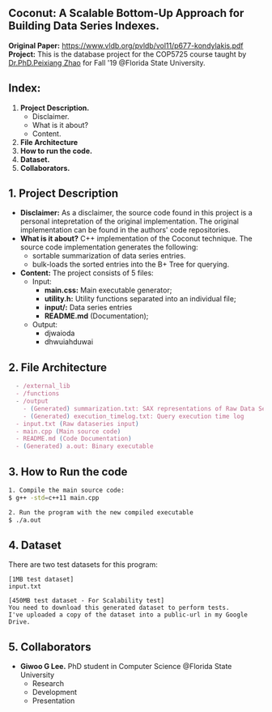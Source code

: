 ## Coconut: A Scalable Bottom-Up Approach for Building Data Series Indexes.

**Original Paper:** https://www.vldb.org/pvldb/vol11/p677-kondylakis.pdf
<br>
**Project:** This is the database project for the COP5725 course taught by [Dr.PhD.Peixiang Zhao](http://www.cs.fsu.edu/~zhao/) for Fall '19 @Florida State University.

## Index:

1. **Project Description.**
   - Disclaimer.
   - What is it about?
   - Content.
2. **File Architecture**
3. **How to run the code.**
4. **Dataset.**
5. **Collaborators.**

## 1. Project Description

- **Disclaimer:** As a disclaimer, the source code found in this project is a personal intepretation of the original implementation. The original implementation can be found in the authors' code repositories.
- **What is it about?** C++ implementation of the Coconut technique. The source code implementation generates the following:
  - sortable summarization of data series entries.
  - bulk-loads the sorted entries into the B+ Tree for querying.
- **Content:** The project consists of 5 files:
  - Input:
    - **main.css:** Main executable generator;
    - **utility.h:** Utility functions separated into an individual file;
    - **input/:** Data series entries
    - **README.md** (Documentation);
  - Output:
    - djwaioda
    - dhwuiahduwai

## 2. File Architecture

```js
  - /external_lib
  - /functions
  - /output
    - (Generated) summarization.txt: SAX representations of Raw Data Series
    - (Generated) execution_timelog.txt: Query execution time log
  - input.txt (Raw dataseries input)
  - main.cpp (Main source code)
  - README.md (Code Documentation)
  - (Generated) a.out: Binary executable
```

## 3. How to Run the code

```bash
1. Compile the main source code:
$ g++ -std=c++11 main.cpp
```

```bash
2. Run the program with the new compiled executable
$ ./a.out
```

## 4. Dataset

There are two test datasets for this program:

```
[1MB test dataset]
input.txt
```

```
[450MB test dataset - For Scalability test]
You need to download this generated dataset to perform tests.
I've uploaded a copy of the dataset into a public-url in my Google Drive.

```

## 5. Collaborators

- **Giwoo G Lee.** PhD student in Computer Science @Florida State University
  - Research
  - Development
  - Presentation
